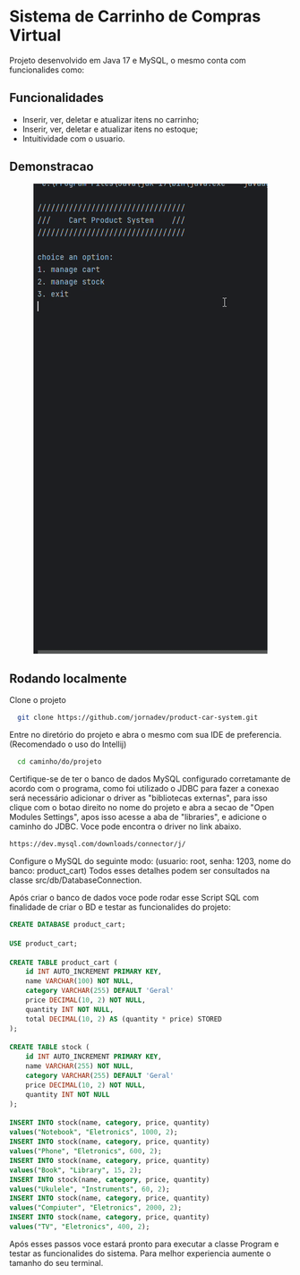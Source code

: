 
# Sistema de Carrinho de Compras Virtual

Projeto desenvolvido em Java 17 e MySQL, o mesmo conta com funcionalides como: 



## Funcionalidades

- Inserir, ver, deletar e atualizar itens no carrinho;
- Inserir, ver, deletar e atualizar itens no estoque;
- Intuitividade com o usuario.

## Demonstracao 
 <p align="center">
    <img windth="470" src="assets/gif.gif"
      </p>


## Rodando localmente

Clone o projeto

```bash
  git clone https://github.com/jornadev/product-car-system.git
```

Entre no diretório do projeto e abra o mesmo com sua IDE de preferencia. (Recomendado o uso do Intellij)

```bash
  cd caminho/do/projeto
```

Certifique-se de ter o banco de dados MySQL configurado corretamante de acordo com o programa, como foi utilizado o JDBC para fazer a conexao será necessário adicionar o driver as "bibliotecas externas", para isso clique com o botao direito no nome do projeto e abra a secao de "Open Modules Settings", apos isso acesse a aba de "libraries", e adicione o caminho do JDBC. Voce pode encontra o driver no link abaixo. 

```bash
https://dev.mysql.com/downloads/connector/j/
```

Configure o MySQL do seguinte modo:
(usuario: root, senha: 1203, nome do banco: product_cart)
Todos esses detalhes podem ser consultados na classe src/db/DatabaseConnection.

Após criar o banco de dados voce pode rodar esse Script SQL com finalidade de criar o BD e testar as funcionalides do projeto: 

```sql
CREATE DATABASE product_cart;

USE product_cart;

CREATE TABLE product_cart (
    id INT AUTO_INCREMENT PRIMARY KEY,
    name VARCHAR(100) NOT NULL,
    category VARCHAR(255) DEFAULT 'Geral'
    price DECIMAL(10, 2) NOT NULL,
    quantity INT NOT NULL,
    total DECIMAL(10, 2) AS (quantity * price) STORED
);

CREATE TABLE stock (
    id INT AUTO_INCREMENT PRIMARY KEY,
    name VARCHAR(255) NOT NULL,
    category VARCHAR(255) DEFAULT 'Geral'
    price DECIMAL(10, 2) NOT NULL,
    quantity INT NOT NULL
);

INSERT INTO stock(name, category, price, quantity)
values("Notebook", "Eletronics", 1000, 2);
INSERT INTO stock(name, category, price, quantity)
values("Phone", "Eletronics", 600, 2);
INSERT INTO stock(name, category, price, quantity)
values("Book", "Library", 15, 2);
INSERT INTO stock(name, category, price, quantity)
values("Ukulele", "Instruments", 60, 2);
INSERT INTO stock(name, category, price, quantity)
values("Compiuter", "Eletronics", 2000, 2);
INSERT INTO stock(name, category, price, quantity)
values("TV", "Eletronics", 400, 2);
```

Após esses passos voce estará pronto para executar a classe Program e testar as funcionalides do sistema.
Para melhor experiencia aumente o tamanho do seu terminal.




